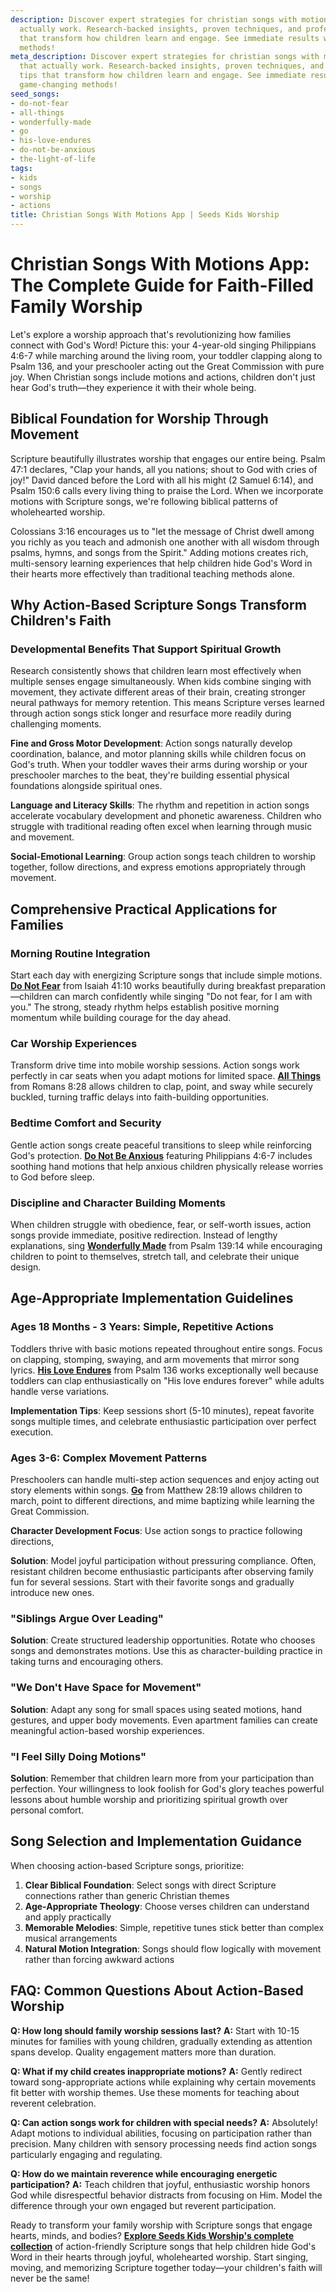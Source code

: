```yaml
---
description: Discover expert strategies for christian songs with motions app that
  actually work. Research-backed insights, proven techniques, and professional tips
  that transform how children learn and engage. See immediate results with these game-changing
  methods!
meta_description: Discover expert strategies for christian songs with motions app
  that actually work. Research-backed insights, proven techniques, and professional
  tips that transform how children learn and engage. See immediate results with these
  game-changing methods!
seed_songs:
- do-not-fear
- all-things
- wonderfully-made
- go
- his-love-endures
- do-not-be-anxious
- the-light-of-life
tags:
- kids
- songs
- worship
- actions
title: Christian Songs With Motions App | Seeds Kids Worship
---
```

# Christian Songs With Motions App: The Complete Guide for Faith-Filled Family Worship

Let's explore a worship approach that's revolutionizing how families connect with God's Word! Picture this: your 4-year-old singing Philippians 4:6-7 while marching around the living room, your toddler clapping along to Psalm 136, and your preschooler acting out the Great Commission with pure joy. When Christian songs include motions and actions, children don't just hear God's truth—they experience it with their whole being.

## Biblical Foundation for Worship Through Movement

Scripture beautifully illustrates worship that engages our entire being. Psalm 47:1 declares, "Clap your hands, all you nations; shout to God with cries of joy!" David danced before the Lord with all his might (2 Samuel 6:14), and Psalm 150:6 calls every living thing to praise the Lord. When we incorporate motions with Scripture songs, we're following biblical patterns of wholehearted worship.

Colossians 3:16 encourages us to "let the message of Christ dwell among you richly as you teach and admonish one another with all wisdom through psalms, hymns, and songs from the Spirit." Adding motions creates rich, multi-sensory learning experiences that help children hide God's Word in their hearts more effectively than traditional teaching methods alone.

## Why Action-Based Scripture Songs Transform Children's Faith

### Developmental Benefits That Support Spiritual Growth

Research consistently shows that children learn most effectively when multiple senses engage simultaneously. When kids combine singing with movement, they activate different areas of their brain, creating stronger neural pathways for memory retention. This means Scripture verses learned through action songs stick longer and resurface more readily during challenging moments.

**Fine and Gross Motor Development**: Action songs naturally develop coordination, balance, and motor planning skills while children focus on God's truth. When your toddler waves their arms during worship or your preschooler marches to the beat, they're building essential physical foundations alongside spiritual ones.

**Language and Literacy Skills**: The rhythm and repetition in action songs accelerate vocabulary development and phonetic awareness. Children who struggle with traditional reading often excel when learning through music and movement.

**Social-Emotional Learning**: Group action songs teach children to worship together, follow directions, and express emotions appropriately through movement.

## Comprehensive Practical Applications for Families

### Morning Routine Integration

Start each day with energizing Scripture songs that include simple motions. **[Do Not Fear](https://seedskidsworship.com/product/do-not-fear-isaiah-4110-2/)** from Isaiah 41:10 works beautifully during breakfast preparation—children can march confidently while singing "Do not fear, for I am with you." The strong, steady rhythm helps establish positive morning momentum while building courage for the day ahead.

### Car Worship Experiences

Transform drive time into mobile worship sessions. Action songs work perfectly in car seats when you adapt motions for limited space. **[All Things](https://seedskidsworship.com/product/trust-vol-11-releases-april-10-2018/)** from Romans 8:28 allows children to clap, point, and sway while securely buckled, turning traffic delays into faith-building opportunities.

### Bedtime Comfort and Security

Gentle action songs create peaceful transitions to sleep while reinforcing God's protection. **[Do Not Be Anxious](https://seedskidsworship.com/product/do-not-be-anxious-philippians-46-7-2/)** featuring Philippians 4:6-7 includes soothing hand motions that help anxious children physically release worries to God before sleep.

### Discipline and Character Building Moments

When children struggle with obedience, fear, or self-worth issues, action songs provide immediate, positive redirection. Instead of lengthy explanations, sing **[Wonderfully Made](https://seedskidsworship.com/product/wonderfully-made-psalm-13914-2/)** from Psalm 139:14 while encouraging children to point to themselves, stretch tall, and celebrate their unique design.

## Age-Appropriate Implementation Guidelines

### Ages 18 Months - 3 Years: Simple, Repetitive Actions

Toddlers thrive with basic motions repeated throughout entire songs. Focus on clapping, stomping, swaying, and arm movements that mirror song lyrics. **[His Love Endures](https://seedskidsworship.com/product/his-love-endures-psalm-1361-6-26/)** from Psalm 136 works exceptionally well because toddlers can clap enthusiastically on "His love endures forever" while adults handle verse variations.

**Implementation Tips**: Keep sessions short (5-10 minutes), repeat favorite songs multiple times, and celebrate enthusiastic participation over perfect execution.

### Ages 3-6: Complex Movement Patterns

Preschoolers can handle multi-step action sequences and enjoy acting out story elements within songs. **[Go](https://seedskidsworship.com/product/go-matthew-2819-2/)** from Matthew 28:19 allows children to march, point to different directions, and mime baptizing while learning the Great Commission.

**Character Development Focus**: Use action songs to practice following directions,

**Solution**: Model joyful participation without pressuring compliance. Often, resistant children become enthusiastic participants after observing family fun for several sessions. Start with their favorite songs and gradually introduce new ones.

### "Siblings Argue Over Leading"

**Solution**: Create structured leadership opportunities. Rotate who chooses songs and demonstrates motions. Use this as character-building practice in taking turns and encouraging others.

### "We Don't Have Space for Movement"

**Solution**: Adapt any song for small spaces using seated motions, hand gestures, and upper body movements. Even apartment families can create meaningful action-based worship experiences.

### "I Feel Silly Doing Motions"

**Solution**: Remember that children learn more from your participation than perfection. Your willingness to look foolish for God's glory teaches powerful lessons about humble worship and prioritizing spiritual growth over personal comfort.

## Song Selection and Implementation Guidance

When choosing action-based Scripture songs, prioritize:

1. **Clear Biblical Foundation**: Select songs with direct Scripture connections rather than generic Christian themes
2. **Age-Appropriate Theology**: Choose verses children can understand and apply practically
3. **Memorable Melodies**: Simple, repetitive tunes stick better than complex musical arrangements
4. **Natural Motion Integration**: Songs should flow logically with movement rather than forcing awkward actions

## FAQ: Common Questions About Action-Based Worship

**Q: How long should family worship sessions last?**
**A:** Start with 10-15 minutes for families with young children, gradually extending as attention spans develop. Quality engagement matters more than duration.

**Q: What if my child creates inappropriate motions?**
**A:** Gently redirect toward song-appropriate actions while explaining why certain movements fit better with worship themes. Use these moments for teaching about reverent celebration.

**Q: Can action songs work for children with special needs?**
**A:** Absolutely! Adapt motions to individual abilities, focusing on participation rather than precision. Many children with sensory processing needs find action songs particularly engaging and regulating.

**Q: How do we maintain reverence while encouraging energetic participation?**
**A:** Teach children that joyful, enthusiastic worship honors God while disrespectful behavior distracts from focusing on Him. Model the difference through your own engaged but reverent participation.

Ready to transform your family worship with Scripture songs that engage hearts, minds, and bodies? **[Explore Seeds Kids Worship's complete collection](https://seedskidsworship.com/)** of action-friendly Scripture songs that help children hide God's Word in their hearts through joyful, wholehearted worship. Start singing, moving, and memorizing Scripture together today—your children's faith will never be the same!

<script type="application/ld+json">
{
  "@context": "https://schema.org",
  "@type": "Article",
  "headline": "Christian Songs With Motions App",
  "author": {
    "@type": "Organization",
    "name": "Seeds Kids Worship"
  },
  "publisher": {
    "@type": "Organization",
    "name": "Seeds Kids Worship",
    "logo": {
      "@type": "ImageObject",
      "url": "https://seedskidsworship.com/logo.png"
    }
  },
  "datePublished": "2025-09-04T11:17:23.734221",
  "dateModified": "2025-09-04T11:17:23.734243",
  "description": "Discover expert strategies for christian songs with motions app that actually work. Research-backed insights, proven techniques, and professional tips that tran",
  "mainEntityOfPage": {
    "@type": "WebPage",
    "@id": "https://seedskidsworship.com/activities/christian-songs-with-motions-app/"
  }
}
</script>

<script type="application/ld+json">
{
  "@context": "https://schema.org",
  "@type": "Product",
  "name": "Do Not Fear",
  "description": "An encouraging Scripture song from Isaiah 41:10 reminding children not to fear because God strengthens and helps them. Perfect for building courage and trust in God's protection.",
  "url": "https://seedskidsworship.com/product/do-not-fear-isaiah-4110-2/",
  "brand": {
    "@type": "Brand",
    "name": "Seeds Kids Worship"
  },
  "category": "Children's Christian Music",
  "album": "Seeds of Courage"
}
</script>

<script type="application/ld+json">
{
  "@context": "https://schema.org",
  "@type": "Product",
  "name": "All Things",
  "description": "Faith-building song about God working all circumstances together for good for those who love Him",
  "url": "https://seedskidsworship.com/product/trust-vol-11-releases-april-10-2018/",
  "brand": {
    "@type": "Brand",
    "name": "Seeds Kids Worship"
  },
  "category": "Children's Christian Music",
  "album":
